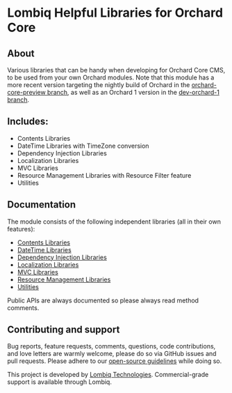 # Lombiq Helpful Libraries for Orchard Core



## About

Various libraries that can be handy when developing for Orchard Core CMS, to be used from your own Orchard modules. Note that this module has a more recent version targeting the nightly build of Orchard in the [orchard-core-preview branch](https://github.com/Lombiq/Helpful-Libraries/tree/orchard-core-preview), as well as an Orchard 1 version in the [dev-orchard-1 branch](https://github.com/Lombiq/Helpful-Libraries/tree/dev-orchard-1).


## Includes:

- Contents Libraries
- DateTime Libraries with TimeZone conversion
- Dependency Injection Libraries
- Localization Libraries
- MVC Libraries
- Resource Management Libraries with Resource Filter feature
- Utilities


## Documentation

The module consists of the following independent libraries (all in their own features):

- [Contents Libraries](Docs/ContentsLibraries.md)
- [DateTime Libraries](Docs/DateTimeLibraries.md)
- [Dependency Injection Libraries](Docs/DependencyInjectionLibraries.md)
- [Localization Libraries](Docs/LocalizationLibraries.md)
- [MVC Libraries](Docs/MvcLibraries.md)
- [Resource Management Libraries](Docs/ResourceManagementLibraries.md)
- [Utilities](Docs/Utilities.md)

Public APIs are always documented so please always read method comments.


## Contributing and support

Bug reports, feature requests, comments, questions, code contributions, and love letters are warmly welcome, please do so via GitHub issues and pull requests. Please adhere to our [open-source guidelines](https://lombiq.com/open-source-guidelines) while doing so.

This project is developed by [Lombiq Technologies](https://lombiq.com/). Commercial-grade support is available through Lombiq.
